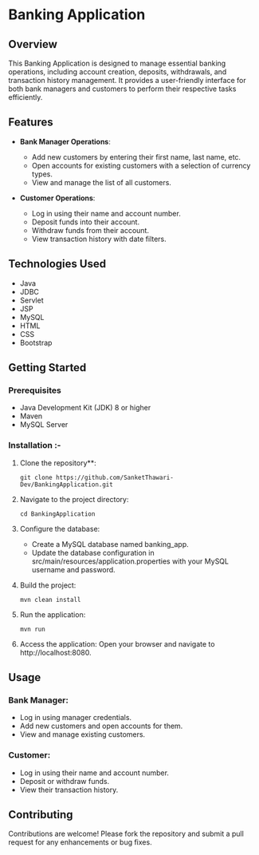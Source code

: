 # Banking Application

## Overview

This Banking Application is designed to manage essential banking operations, including account creation, deposits, withdrawals, and transaction history management. 
It provides a user-friendly interface for both bank managers and customers to perform their respective tasks efficiently.


## Features

- **Bank Manager Operations**:
  - Add new customers by entering their first name, last name, etc.
  - Open accounts for existing customers with a selection of currency types.
  - View and manage the list of all customers.

- **Customer Operations**:
  - Log in using their name and account number.
  - Deposit funds into their account.
  - Withdraw funds from their account.
  - View transaction history with date filters.

## Technologies Used

- Java
- JDBC
- Servlet
- JSP
- MySQL
- HTML
- CSS
- Bootstrap

## Getting Started

### Prerequisites

- Java Development Kit (JDK) 8 or higher
- Maven
- MySQL Server

### Installation :-

1. Clone the repository**:
   
       git clone https://github.com/SanketThawari-Dev/BankingApplication.git

2. Navigate to the project directory:
   
       cd BankingApplication
   
3. Configure the database:
   
   * Create a MySQL database named banking_app.
   * Update the database configuration in src/main/resources/application.properties with your MySQL username and password.
  
4. Build the project:

       mvn clean install
   
5. Run the application:

       mvn run
   
6. Access the application: Open your browser and navigate to http://localhost:8080.

## Usage

### Bank Manager:
  * Log in using manager credentials.
  * Add new customers and open accounts for them.
  * View and manage existing customers.
    
### Customer:
  * Log in using their name and account number.
  * Deposit or withdraw funds.
  * View their transaction history.

## Contributing
Contributions are welcome! Please fork the repository and submit a pull request for any enhancements or bug fixes.

